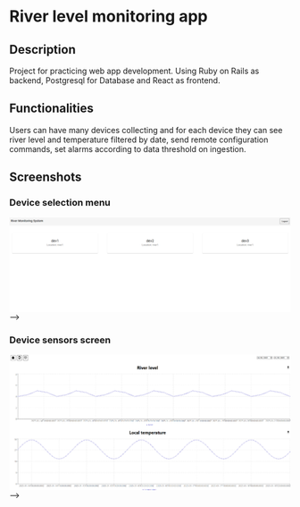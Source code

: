 # River level monitoring app

## Description
Project for practicing web app development. Using Ruby on Rails as backend, Postgresql for Database and React as frontend.

## Functionalities
Users can have many devices collecting and for each device they can see river level and temperature filtered by date, send remote configuration commands, set alarms according to data threshold on ingestion.

## Screenshots

### Device selection menu
<img align="center" src="images/devices_screen.png"> -->

### Device sensors screen
<img align="center" src="images/sensor_data_screen.png"> -->

<!-- ## System diagram
<img align="center" src="diagrams/general.png"> -->